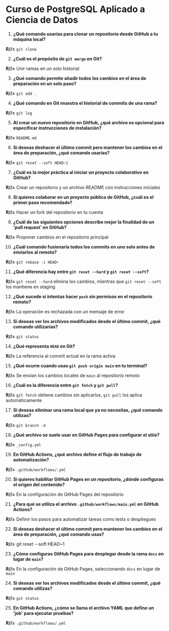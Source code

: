 # Curso de PostgreSQL Aplicado a Ciencia de Datos

1. **¿Qué comando usarías para clonar un repositorio desde GitHub a tu máquina local?**
   
**R//=** `git clone `

2. **¿Cuál es el propósito de `git merge` en Git?**
 
**R//=** Unir ramas en un solo historial

3. **¿Qué comando permite añadir todos los cambios en el área de preparación en un solo paso?**
   
**R//=** `git add .`

4. **¿Qué comando en Git muestra el historial de commits de una rama?**
   
**R//=** `git log`

5. **Al crear un nuevo repositorio en GitHub, ¿qué archivo es opcional para especificar instrucciones de instalación?**
    
**R//=** `README.md`

6. **Si deseas deshacer el último commit pero mantener los cambios en el área de preparación, ¿qué comando usarías?**
    
**R//=** `git reset --soft HEAD~1`

7. **¿Cuál es la mejor práctica al iniciar un proyecto colaborativo en GitHub?**
    
**R//=** Crear un repositorio y un archivo README con instrucciones iniciales

8. **Si quieres colaborar en un proyecto público de GitHub, ¿cuál es el primer paso recomendado?**
    
**R//=** Hacer un fork del repositorio en tu cuenta

9. **¿Cuál de las siguientes opciones describe mejor la finalidad de un 'pull request' en GitHub?**
    
**R//=** Proponer cambios en el repositorio principal

10. **¿Cuál comando fusionaría todos los commits en uno solo antes de enviarlos al remoto?**
    
**R//=** `git rebase -i HEAD~`

11. **¿Qué diferencia hay entre `git reset --hard` y `git reset --soft`?**
    
**R//=** `git reset --hard` elimina los cambios, mientras que `git reset --soft` los mantiene en staging

12. **¿Qué sucede si intentas hacer `push` sin permisos en el repositorio remoto?**
    
**R//=** La operación es rechazada con un mensaje de error

13. **Si deseas ver los archivos modificados desde el último commit, ¿qué comando utilizarías?**
    
**R//=** `git status`

14. **¿Qué representa `HEAD` en Git?**
    
**R//=** La referencia al commit actual en la rama activa

15. **¿Qué ocurre cuando usas `git push origin main` en tu terminal?**

**R//=** Se envían los cambios locales de `main` al repositorio remoto
    
16. **¿Cuál es la diferencia entre `git fetch` y `git pull`?**
    
**R//=** `git fetch` obtiene cambios sin aplicarlos, `git pull` los aplica automáticamente

17. **Si deseas eliminar una rama local que ya no necesitas, ¿qué comando utilizas?**
    
**R//=** `git branch -d `

18. **¿Qué archivo se suele usar en GitHub Pages para configurar el sitio?**
    
**R//=** `_config.yml`

19. **En GitHub Actions, ¿qué archivo define el flujo de trabajo de automatización?**
    
**R//=** `.github/workflows/.yml`

20. **Si quieres habilitar GitHub Pages en un repositorio, ¿dónde configuras el origen del contenido?**
    
**R//=** En la configuración de GitHub Pages del repositorio

21. **¿Para qué se utiliza el archivo `.github/workflows/main.yml` en GitHub Actions?**
    
**R//=** Definir los pasos para automatizar tareas como tests o despliegues

22. **Si deseas deshacer el último commit pero mantener los cambios en el área de preparación, ¿qué comando usas?**
    
**R//=** git reset --soft HEAD~1

23. **¿Cómo configuras GitHub Pages para desplegar desde la rama `docs` en lugar de `main`?**
    
**R//=** En la configuración de GitHub Pages, seleccionando `docs` en lugar de `main`

24. **Si deseas ver los archivos modificados desde el último commit, ¿qué comando utilizas?**
    
**R//=** `git status`

25. **En GitHub Actions, ¿cómo se llama el archivo YAML que define un 'job' para ejecutar pruebas?**
    
**R//=** `.github/workflows/.yml`